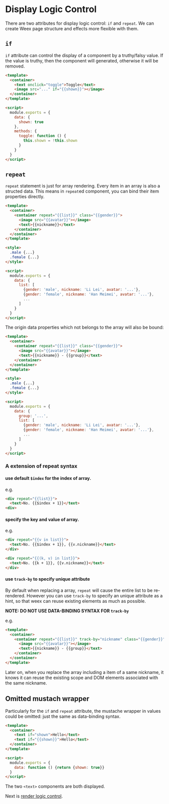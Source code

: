 # Display Logic Control

There are two attributes for display logic control: `if` and `repeat`. We can create Weex page structure and effects more flexible with them.

## `if`

`if` attribute can control the display of a component by a truthy/falsy value. If the value is truthy, then the component will generated, otherwise it will be removed.

```html
<template>
  <container>
    <text onclick="toggle">Toggle</text>
    <image src="..." if="{{shown}}"></image>
  </container>
</template>

<script>
  module.exports = {
    data: {
      shown: true
    },
    methods: {
      toggle: function () {
        this.shown = !this.shown
      }
    }
  }
</script>
```

## `repeat`

`repeat` statement is just for array rendering. Every item in an array is also a structed data. This means in `repeat`ed component, you can bind their item properties directly.

```html
<template>
  <container>
    <container repeat="{{list}}" class="{{gender}}">
      <image src="{{avatar}}"></image>
      <text>{{nickname}}</text>
    </container>
  </container>
</template>

<style>
  .male {...}
  .female {...}
</style>

<script>
  module.exports = {
    data: {
      list: [
        {gender: 'male', nickname: 'Li Lei', avatar: '...'},
        {gender: 'female', nickname: 'Han Meimei', avatar: '...'},
        ...
      ]
    }
  }
</script>
```

The origin data properties which not belongs to the array will also be bound:

```html
<template>
  <container>
    <container repeat="{{list}}" class="{{gender}}">
      <image src="{{avatar}}"></image>
      <text>{{nickname}} - {{group}}</text>
    </container>
  </container>
</template>

<style>
  .male {...}
  .female {...}
</style>

<script>
  module.exports = {
    data: {
      group: '...',
      list: [
        {gender: 'male', nickname: 'Li Lei', avatar: '...'},
        {gender: 'female', nickname: 'Han Meimei', avatar: '...'},
        ...
      ]
    }
  }
</script>
```

### A extension of repeat syntax

#### use default `$index` for the index of array.

e.g.

```html
<div repeat="{{list}}">
  <text>No. {{$index + 1}}</text>
<div>
```

#### specify the key and value of array.

e.g.

```html
<div repeat="{{v in list}}">
  <text>No. {{$index + 1}}, {{v.nickname}}</text>
</div>
```

```html
<div repeat="{{(k, v) in list}}">
  <text>No. {{k + 1}}, {{v.nickname}}</text>
</div>
```

#### use `track-by` to specify unique attribute

By default when replacing a array, `repeat` will cause the entire list to be re-rendered. However you can use `track-by` to specify an unique attribute as a hint, so that weex can reuse existing elements as much as possible.

**NOTE: DO NOT USE DATA-BINDING SYNTAX FOR `track-by`**

e.g.
```html
<template>
  <container>
    <container repeat="{{list}}" track-by="nickname" class="{{gender}}">
      <image src="{{avatar}}"></image>
      <text>{{nickname}} - {{group}}</text>
    </container>
  </container>
</template>
```

Later on, when you replace the array including a item of a same nickname, it knows it can reuse the existing scope and DOM elements associated with the same nickname.

## Omitted mustach wrapper

Particularly for the `if` and `repeat` attribute, the mustache wrapper in values could be omitted: just the same as data-binding syntax.

```html
<template>
  <container>
    <text if="shown">Hello</text>
    <text if="{{shown}}">Hello</text>
  </container>
</template>

<script>
  module.exports = {
    data: function () {return {shown: true}}
  }
</script>
```

The two `<text>` components are both displayed.

Next is [render logic control](./render-logic.md).
